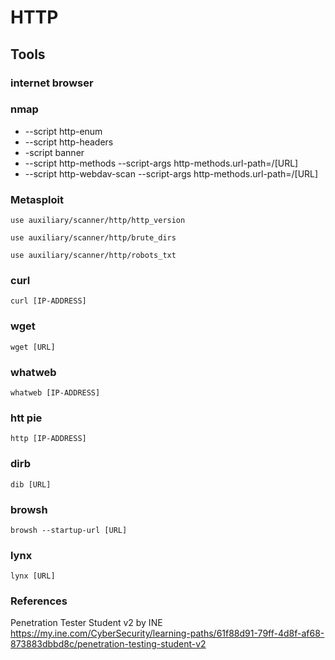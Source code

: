 # HTTP

## Tools

### internet browser

### nmap
* --script http-enum
* --script http-headers
* -script banner
* --script http-methods --script-args http-methods.url-path=/[URL]
* --script http-webdav-scan --script-args http-methods.url-path=/[URL]

### Metasploit
```
use auxiliary/scanner/http/http_version
```
```
use auxiliary/scanner/http/brute_dirs
```
```
use auxiliary/scanner/http/robots_txt
```

### curl
```
curl [IP-ADDRESS]
```

### wget
```
wget [URL]
```

### whatweb
```
whatweb [IP-ADDRESS] 
```
### htt pie
```
http [IP-ADDRESS]
```
### dirb
```
dib [URL]
```
### browsh
```
browsh --startup-url [URL]
```

### lynx
```
lynx [URL]
```


### References

Penetration Tester Student v2 by INE  
https://my.ine.com/CyberSecurity/learning-paths/61f88d91-79ff-4d8f-af68-873883dbbd8c/penetration-testing-student-v2
